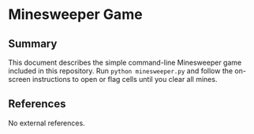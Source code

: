 # Minesweeper Game

## Summary

This document describes the simple command-line Minesweeper game included in this repository. Run `python minesweeper.py` and follow the on-screen instructions to open or flag cells until you clear all mines.

## References

No external references.
